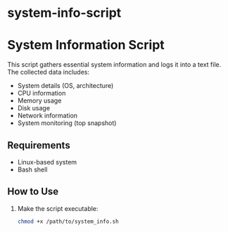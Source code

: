 # system-info-script


# System Information Script
This script gathers essential system information and logs it into a text file. The collected data includes:
- System details (OS, architecture)
- CPU information
- Memory usage
- Disk usage
- Network information
- System monitoring (top snapshot)

## Requirements

- Linux-based system
- Bash shell

## How to Use

1. Make the script executable:
   ```bash
   chmod +x /path/to/system_info.sh
